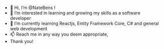 - 👋 Hi, I’m @NateBens !
- 👀 I’m interested in learning and growing my skills as a software developer
- 🌱 I’m currently learning Reactjs, Entity Framework Core, C# and general web development
- 📫 Reach me in any way you deem appropriate,
- Thank you!

<!---
NateBens/NateBens is a ✨ special ✨ repository because its `README.md` (this file) appears on your GitHub profile.
You can click the Preview link to take a look at your changes.
--->
